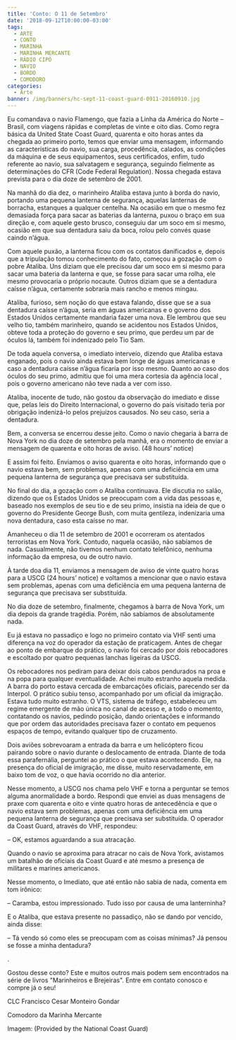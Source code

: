 ```yaml
---
title: 'Conto: O 11 de Setembro'
date: '2018-09-12T10:00:00-03:00'
tags:
  - ARTE
  - CONTO
  - MARINHA
  - MARINHA MERCANTE
  - RÁDIO CIPÓ
  - NAVIO
  - BORDO
  - COMODORO
categories:
  - Arte
banner: /img/banners/hc-sept-11-coast-guard-0911-20160910.jpg
---
```

Eu comandava o navio Flamengo, que fazia a Linha da América do Norte – Brasil, com viagens rápidas e completas de vinte e oito dias. Como regra básica da United State Coast Guard, quarenta e oito horas antes da chegada ao primeiro porto, temos que enviar uma mensagem, informando as características do navio, sua carga, procedência, calados, as condições da máquina e de seus equipamentos, seus certificados, enfim, tudo referente ao navio, sua salvatagem e segurança, seguindo fielmente as determinações do CFR (Code Federal Regulation). Nossa chegada estava prevista para o dia doze de setembro de 2001.

Na manhã do dia dez, o marinheiro Ataliba estava junto à borda do navio, portando uma pequena lanterna de segurança, aquelas lanternas de borracha, estanques a qualquer centelha. Na ocasião em que o mesmo fez demasiada força para sacar as baterias da lanterna, puxou o braço em sua direção e, com aquele gesto brusco, conseguiu dar um soco em si mesmo, ocasião em que sua dentadura saiu da boca, rolou pelo convés quase caindo n’água. 

Com aquele puxão, a lanterna ficou com os contatos danificados e, depois que a tripulação tomou conhecimento do fato, começou a gozação com o pobre Ataliba. Uns diziam que ele precisou dar um soco em si mesmo para sacar uma bateria da lanterna e que, se fosse para sacar uma rolha, ele mesmo provocaria o próprio nocaute. Outros diziam que se a dentadura caísse n’água, certamente sobraria mais rancho e menos mingau.

Ataliba, furioso, sem noção do que estava falando, disse que se a sua dentadura caísse n’água, seria em águas americanas e o governo dos Estados Unidos certamente mandaria fazer uma nova. Ele lembrou que seu velho tio, também marinheiro, quando se acidentou nos Estados Unidos, obteve toda a proteção do governo e seu primo, que perdeu um par de óculos lá, também foi indenizado pelo Tio Sam.

De toda aquela conversa, o imediato interveio, dizendo que Ataliba estava enganado, pois o navio ainda estava bem longe de águas americanas e caso a dentadura caísse n’água ficaria por isso mesmo. Quanto ao caso dos óculos do seu primo, admitiu que foi uma mera cortesia da agência local , pois o governo americano não teve nada a ver com isso.

Ataliba, inocente de tudo, não gostou da observação do imediato e disse que, pelas leis do Direito Internacional, o governo do país visitado teria por obrigação indenizá-lo pelos prejuízos causados. No seu caso, seria a dentadura. 

Bem, a conversa se encerrou desse jeito. Como o navio chegaria à barra de Nova York no dia doze de setembro pela manhã, era o momento de enviar a mensagem de quarenta e oito horas de aviso. (48 hours’ notice)

E assim foi feito. Enviamos o aviso quarenta e oito horas, informando que o navio estava bem, sem problemas, apenas com uma deficiência em uma pequena lanterna de segurança que precisava ser substituída. 

No final do dia, a gozação com o Ataliba continuava. Ele discutia no salão, dizendo que os Estados Unidos se preocupam com a vida das pessoas e, baseado nos exemplos de seu tio e de seu primo, insistia na ideia de que o governo do Presidente George Bush, com muita gentileza, indenizaria uma nova dentadura, caso esta caísse no mar. 

Amanheceu o dia 11 de setembro de 2001 e ocorreram os atentados terroristas em Nova York. Contudo, naquela ocasião, não sabíamos de nada. Casualmente, não tivemos nenhum contato telefônico, nenhuma informação da empresa, ou de outro navio. 

À tarde doa dia 11, enviamos a mensagem de aviso de vinte quatro horas para a USCG (24 hours’ notice) e voltamos a mencionar que o navio estava sem problemas, apenas com uma deficiência em uma pequena lanterna de segurança que precisava ser substituída. 

No dia doze de setembro, finalmente, chegamos à barra de Nova York, um dia depois da grande tragédia. Porém, não sabíamos de absolutamente nada. 

Eu já estava no passadiço e logo no primeiro contato via VHF senti uma diferença na voz do operador da estação de praticagem. Antes de chegar ao ponto de embarque do prático, o navio foi cercado por dois rebocadores e escoltado por quatro pequenas lanchas ligeiras da USCG. 

Os rebocadores nos pediram para deixar dois cabos pendurados na proa e na popa para qualquer eventualidade. Achei muito estranho aquela medida. A barra do porto estava cercada de embarcações oficiais, parecendo ser da Interpol. O prático subiu tenso, acompanhado por um oficial da imigração. Estava tudo muito estranho. O VTS, sistema de tráfego, estabeleceu um regime emergente de mão única no canal de acesso e, a todo o momento, contatando os navios, pedindo posição, dando orientações e informando que por ordem das autoridades precisava fazer o contato em pequenos espaços de tempo, evitando qualquer tipo de cruzamento.

Dois aviões sobrevoaram a entrada da barra e um helicóptero ficou pairando sobre o navio durante o deslocamento de entrada. Diante de toda essa parafernália, perguntei ao prático o que estava acontecendo. Ele, na presença do oficial de imigração, me disse, muito reservadamente, em baixo tom de voz, o que havia ocorrido no dia anterior. 

Nesse momento, a USCG nos chama pelo VHF e torna a perguntar se temos alguma anormalidade a bordo. Respondi que enviei as duas mensagens de praxe com quarenta e oito e vinte quatro horas de antecedência e que o navio estava sem problemas, apenas com uma deficiência em uma pequena lanterna de segurança que precisava ser substituída. O operador da Coast Guard, através do VHF, respondeu:

– OK, estamos aguardando a sua atracação.

Quando o navio se aproxima para atracar no cais de Nova York, avistamos um batalhão de oficiais da Coast Guard e até mesmo a presença de militares e marines americanos.

Nesse momento, o Imediato, que até então não sabia de nada, comenta em tom irônico: 

– Caramba, estou impressionado. Tudo isso por causa de uma lanterninha? 

E o Ataliba, que estava presente no passadiço, não se dando por vencido, ainda disse: 

– Tá vendo só como eles se preocupam com as coisas mínimas? Já pensou se fosse a minha dentadura?

.

Gostou desse conto? Este e muitos outros mais podem sem encontrados na série de livros "Marinheiros e Brejeiras". Entre em contato conosco e compre já o seu!

CLC Francisco Cesar Monteiro Gondar

Comodoro da Marinha Mercante

Imagem: (Provided by the National Coast Guard)
